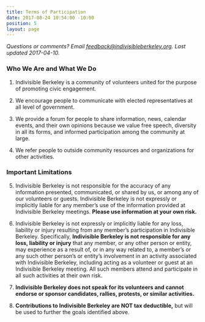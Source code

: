 ```yaml
---
title: Terms of Participation
date: 2017-08-24 10:54:00 -10:00
position: 5
layout: page
---
```


*Questions or comments?  Email [feedback@indivisibleberkeley.org][feedback].  Last updated 2017-04-10.*

### Who We Are and What We Do

1. Indivisible Berkeley is a community of volunteers united for the purpose of promoting civic engagement.

2. We encourage people to communicate with elected representatives at all level of government.

3. We provide a forum for people to share information, news, calendar events, and their own opinions because we value free speech, diversity in all its forms, and informed participation among the community at large.

4. We refer people to outside community resources and organizations for other activities.

### Important Limitations

5. Indivisible Berkeley is not responsible for the accuracy of any information presented, communicated, or shared by us, or among any of our volunteers or guests.  Indivisible Berkeley is not expressly or implicitly liable for any member’s use of the information provided at Indivisible Berkeley meetings.  **Please use information at your own risk.**

6. Indivisible Berkeley is not expressly or implicitly liable for any loss, liability or injury resulting from any member’s participation in Indivisible Berkeley.  Specifically, **Indivisible Berkeley is not responsible for any loss, liability or injury** that any member, or any other person or entity, may experience as a result of, or in any way related to, a member’s or any such other person’s or entity’s involvement in an activity associated with Indivisible Berkeley, including acting as a volunteer or guest at an Indivisible Berkeley meeting. All such members attend and participate in all such activities at their own risk.

7. **Indivisible Berkeley does not speak for its volunteers and cannot endorse or sponsor candidates, rallies, protests, or similar activities.**

8. **Contributions to Indivisible Berkeley are NOT tax deductible,** but will be used to further the goals identified above.

[feedback]: mailto:feedback@indivisibleberkeley.org